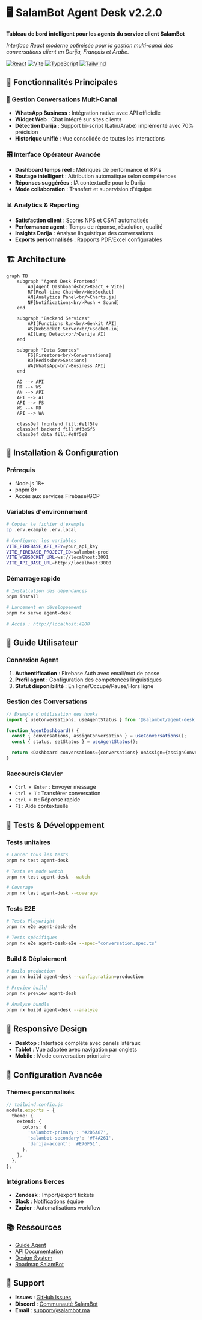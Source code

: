 # 🖥️ SalamBot Agent Desk v2.2.0

**Tableau de bord intelligent pour les agents du service client SalamBot**

_Interface React moderne optimisée pour la gestion multi-canal des conversations client en Darija, Français et Arabe._

[![React](https://img.shields.io/badge/React-18.x-blue.svg)](https://reactjs.org/)
[![Vite](https://img.shields.io/badge/Vite-5.x-646CFF.svg)](https://vitejs.dev/)
[![TypeScript](https://img.shields.io/badge/TypeScript-5.x-3178C6.svg)](https://www.typescriptlang.org/)
[![Tailwind](https://img.shields.io/badge/Tailwind-3.x-38B2AC.svg)](https://tailwindcss.com/)

## 🌟 Fonctionnalités Principales

### 💬 **Gestion Conversations Multi-Canal**

- **WhatsApp Business** : Intégration native avec API officielle
- **Widget Web** : Chat intégré sur sites clients
- **Détection Darija** : Support bi-script (Latin/Arabe) implémenté avec 70% précision
- **Historique unifié** : Vue consolidée de toutes les interactions

### 🎛️ **Interface Opérateur Avancée**

- **Dashboard temps réel** : Métriques de performance et KPIs
- **Routage intelligent** : Attribution automatique selon compétences
- **Réponses suggérées** : IA contextuelle pour le Darija
- **Mode collaboration** : Transfert et supervision d'équipe

### 📊 **Analytics & Reporting**

- **Satisfaction client** : Scores NPS et CSAT automatisés
- **Performance agent** : Temps de réponse, résolution, qualité
- **Insights Darija** : Analyse linguistique des conversations
- **Exports personnalisés** : Rapports PDF/Excel configurables

## 🏗️ Architecture

```mermaid
graph TB
    subgraph "Agent Desk Frontend"
        AD[Agent Dashboard<br/>React + Vite]
        RT[Real-time Chat<br/>WebSocket]
        AN[Analytics Panel<br/>Charts.js]
        NF[Notifications<br/>Push + Sound]
    end

    subgraph "Backend Services"
        API[Functions Run<br/>Genkit API]
        WS[WebSocket Server<br/>Socket.io]
        AI[Lang Detect<br/>Darija AI]
    end

    subgraph "Data Sources"
        FS[Firestore<br/>Conversations]
        RD[Redis<br/>Sessions]
        WA[WhatsApp<br/>Business API]
    end

    AD --> API
    RT --> WS
    AN --> API
    API --> AI
    API --> FS
    WS --> RD
    API --> WA

    classDef frontend fill:#e1f5fe
    classDef backend fill:#f3e5f5
    classDef data fill:#e8f5e8
```

## 🚀 Installation & Configuration

### Prérequis

- Node.js 18+
- pnpm 8+
- Accès aux services Firebase/GCP

### Variables d'environnement

```bash
# Copier le fichier d'exemple
cp .env.example .env.local

# Configurer les variables
VITE_FIREBASE_API_KEY=your_api_key
VITE_FIREBASE_PROJECT_ID=salambot-prod
VITE_WEBSOCKET_URL=ws://localhost:3001
VITE_API_BASE_URL=http://localhost:3000
```

### Démarrage rapide

```bash
# Installation des dépendances
pnpm install

# Lancement en développement
pnpm nx serve agent-desk

# Accès : http://localhost:4200
```

## 👥 Guide Utilisateur

### Connexion Agent

1. **Authentification** : Firebase Auth avec email/mot de passe
2. **Profil agent** : Configuration des compétences linguistiques
3. **Statut disponibilité** : En ligne/Occupé/Pause/Hors ligne

### Gestion des Conversations

```typescript
// Exemple d'utilisation des hooks
import { useConversations, useAgentStatus } from '@salambot/agent-desk';

function AgentDashboard() {
  const { conversations, assignConversation } = useConversations();
  const { status, setStatus } = useAgentStatus();

  return <Dashboard conversations={conversations} onAssign={assignConversation} agentStatus={status} />;
}
```

### Raccourcis Clavier

- `Ctrl + Enter` : Envoyer message
- `Ctrl + T` : Transférer conversation
- `Ctrl + R` : Réponse rapide
- `F1` : Aide contextuelle

## 🧪 Tests & Développement

### Tests unitaires

```bash
# Lancer tous les tests
pnpm nx test agent-desk

# Tests en mode watch
pnpm nx test agent-desk --watch

# Coverage
pnpm nx test agent-desk --coverage
```

### Tests E2E

```bash
# Tests Playwright
pnpm nx e2e agent-desk-e2e

# Tests spécifiques
pnpm nx e2e agent-desk-e2e --spec="conversation.spec.ts"
```

### Build & Déploiement

```bash
# Build production
pnpm nx build agent-desk --configuration=production

# Preview build
pnpm nx preview agent-desk

# Analyse bundle
pnpm nx build agent-desk --analyze
```

## 📱 Responsive Design

- **Desktop** : Interface complète avec panels latéraux
- **Tablet** : Vue adaptée avec navigation par onglets
- **Mobile** : Mode conversation prioritaire

## 🔧 Configuration Avancée

### Thèmes personnalisés

```typescript
// tailwind.config.js
module.exports = {
  theme: {
    extend: {
      colors: {
        'salambot-primary': '#2D5A87',
        'salambot-secondary': '#F4A261',
        'darija-accent': '#E76F51',
      },
    },
  },
};
```

### Intégrations tierces

- **Zendesk** : Import/export tickets
- **Slack** : Notifications équipe
- **Zapier** : Automatisations workflow

## 📚 Ressources

- [Guide Agent](../../../docs/agent-guide.md)
- [API Documentation](../functions-run/README.md)
- [Design System](../../libs/ui/README.md)
- [Roadmap SalamBot](../../../README.md#roadmap)

## 🤝 Support

- **Issues** : [GitHub Issues](https://github.com/SalamBot-Org/salambot-suite/issues)
- **Discord** : [Communauté SalamBot](https://discord.gg/salambot)
- **Email** : support@salambot.ma
